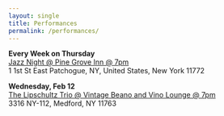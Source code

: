 ```yaml
---
layout: single
title: Performances
permalink: /performances/
---
```


**Every Week on Thursday**  
[Jazz Night @ Pine Grove Inn @ 7pm](https://www.pgipatchogue.com)  
1 1st St East Patchogue, NY, United States, New York 11772

**Wednesday, Feb 12**  
[The Lipschultz Trio @ Vintage Beano and Vino Lounge @ 7pm](https://www.vintagebeanoandvinolounge.com)  
3316 NY-112, Medford, NY 11763